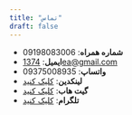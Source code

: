 ```yaml
---
title: "تماس"
draft: false
---
```


- **شماره همراه**: 09198083006
- **ایمیل**: 1374ea@gmail.com
- **واتساپ**: 09375008935
- **لینکدین**: [کلیک کنید](https://www.linkedin.com/in/ahmadi-ehsan/)
- **گیت هاب**: [کلیک کنید](https://github.com/ahmadiehsan)
- **تلگرام**: [کلیک کنید](https://t.me/ahmadi_ehsan)

